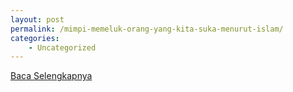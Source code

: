 ```yaml
---
layout: post
permalink: /mimpi-memeluk-orang-yang-kita-suka-menurut-islam/
categories:
    - Uncategorized
---
```


[Baca Selengkapnya](/07)
